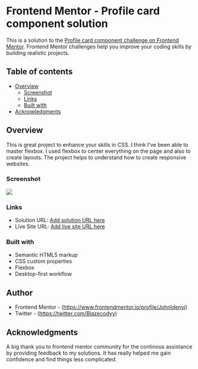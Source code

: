 # Frontend Mentor - Profile card component solution

This is a solution to the [Profile card component challenge on Frontend Mentor](https://www.frontendmentor.io/challenges/profile-card-component-cfArpWshJ). Frontend Mentor challenges help you improve your coding skills by building realistic projects. 


## Table of contents

- [Overview](#overview)
  - [Screenshot](#screenshot)
  - [Links](#links)
  - [Built with](#built-with)
- [Acknowledgments](#acknowledgments)


## Overview
This is great project to enhance your skills in CSS. I think I've been able to master flexbox. I used flexbox to center everything on the page and also to create layouts. The project helps to understand how to create responsive websites.

### Screenshot

![](.images/screenshot.jpg)



### Links

- Solution URL: [Add solution URL here](https://your-solution-url.com)
- Live Site URL: [Add live site URL here](https://your-live-site-url.com)


### Built with

- Semantic HTML5 markup
- CSS custom properties
- Flexbox
- Desktop-first workflow


## Author

- Frontend Mentor - (https://www.frontendmentor.io/profile/JohnIdenyi)
- Twitter - (https://twitter.com/Blazecodyy)

## Acknowledgments

A big thank you to frontend mentor community for the continous assistance by providing feedback to my solutions. It has really helped me gain confidence and find things less complicated.